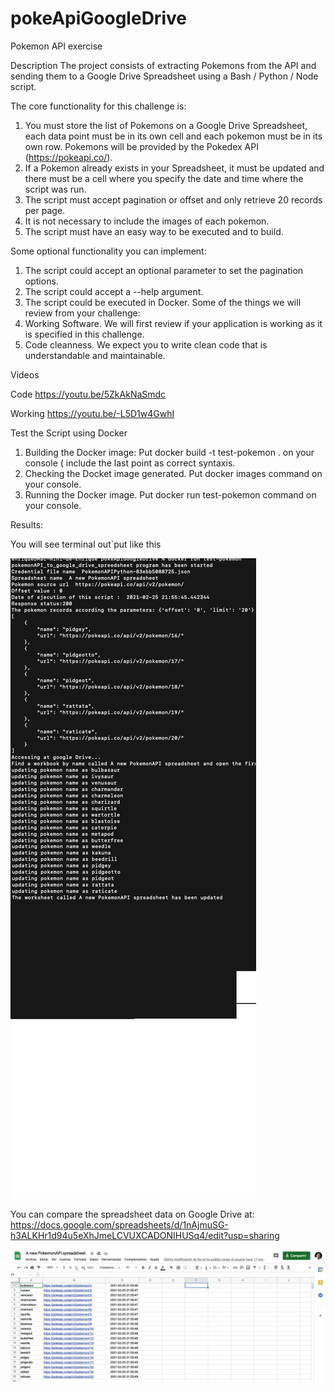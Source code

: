 # pokeApiGoogleDrive
Pokemon API exercise

Description
The project consists of extracting Pokemons from the API and sending them to a Google Drive Spreadsheet using a Bash / Python / Node script. 

The core functionality for this challenge is:
1. You must store the list of Pokemons on a Google Drive Spreadsheet, each data point must be in its own cell and each pokemon must be in its own row. Pokemons will be provided by the Pokedex API (https://pokeapi.co/).
2. If a Pokemon already exists in your Spreadsheet, it must be updated and there must be a cell where you specify the date and time where the script was run.
3. The script must accept pagination or offset and only retrieve 20 records per page. 
4. It is not necessary to include the images of each pokemon.
5. The script must have an easy way to be executed and to build.

Some optional functionality you can implement:
1. The script could accept an optional parameter to set the pagination options. 
2. The script could accept a --help argument.
3. The script could be executed in Docker.
Some of the things we will review from your challenge:
1. Working Software. We will first review if your application is working as it is specified in this challenge.
2. Code cleanness. We expect you to write clean code that is understandable and maintainable.


Videos

Code
https://youtu.be/5ZkAkNaSmdc

Working
https://youtu.be/-L5D1w4GwhI



Test the Script using Docker

1. Building the Docker image: Put docker build -t test-pokemon . on your console ( include the last point as correct syntaxis.
2. Checking the Docket image generated. Put docker images command on your console.
3. Running the Docker image. Put docker run test-pokemon command on your console.

Results:

You will see terminal out`put like this

![alt text](https://github.com/EnriqueAldana/pokeApiGoogleDrive/blob/master/pokemon_console.jpg?raw=true)

You can compare the spreadsheet data on Google Drive at:
https://docs.google.com/spreadsheets/d/1nAjmuSG-h3ALKHr1d94u5eXhJmeLCVUXCADONIHUSq4/edit?usp=sharing


![alt text](https://github.com/EnriqueAldana/pokeApiGoogleDrive/blob/master/pokemon_spreadsheet_updated.jpg?raw=true)
